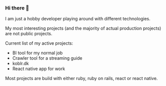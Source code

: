 ### Hi there 👋

I am just a hobby developer playing around with different technologies.

My most interesting projects (and the majority of actual production projects) are not public projects.

Current list of my active projects:
- BI tool for my normal job
- Crawler tool for a streaming guide
- koblr.dk 
- React native app for work


Most projects are build with either ruby, ruby on rails, react or react native.
